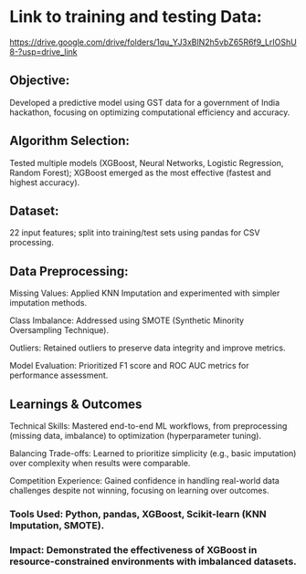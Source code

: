 
# Link to training and testing Data:
https://drive.google.com/drive/folders/1qu_YJ3xBlN2h5vbZ65R6f9_LrIOShU8-?usp=drive_link

## Objective: 
Developed a predictive model using GST data for a government of India hackathon, focusing on optimizing computational efficiency and accuracy.

## Algorithm Selection: 
Tested multiple models (XGBoost, Neural Networks, Logistic Regression, Random Forest); XGBoost emerged as the most effective (fastest and highest accuracy).

## Dataset: 
22 input features; split into training/test sets using pandas for CSV processing.


## Data Preprocessing:

Missing Values: Applied KNN Imputation and experimented with simpler imputation methods.

Class Imbalance: Addressed using SMOTE (Synthetic Minority Oversampling Technique).

Outliers: Retained outliers to preserve data integrity and improve metrics.

Model Evaluation: Prioritized F1 score and ROC AUC metrics for performance assessment.

## Learnings & Outcomes

Technical Skills: Mastered end-to-end ML workflows, from preprocessing (missing data, imbalance) to optimization (hyperparameter tuning).

Balancing Trade-offs: Learned to prioritize simplicity (e.g., basic imputation) over complexity when results were comparable.

Competition Experience: Gained confidence in handling real-world data challenges despite not winning, focusing on learning over outcomes.

### Tools Used: Python, pandas, XGBoost, Scikit-learn (KNN Imputation, SMOTE).
### Impact: Demonstrated the effectiveness of XGBoost in resource-constrained environments with imbalanced datasets.
